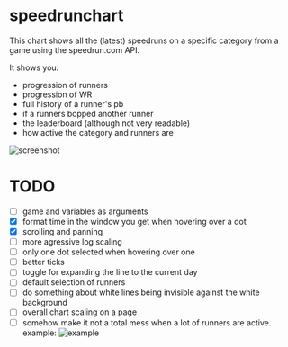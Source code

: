 # speedrunchart
This chart shows all the (latest) speedruns on a specific category from a game using the speedrun.com API.

It shows you:
- progression of runners
- progression of WR 
- full history of a runner's pb
- if a runners bopped another runner
- the leaderboard (although not very readable)
- how active the category and runners are

![screenshot](https://i.imgur.com/KXgycN6.png)

# TODO
- [ ] game and variables as arguments
- [x] format time in the window you get when hovering over a dot
- [x] scrolling and panning
- [ ] more agressive log scaling
- [ ] only one dot selected when hovering over one
- [ ] better ticks
- [ ] toggle for expanding the line to the current day
- [ ] default selection of runners
- [ ] do something about white lines being invisible against the white background
- [ ] overall chart scaling on a page
- [ ] somehow make it not a total mess when a lot of runners are active. example:
![example](https://i.imgur.com/oX7Vvmv.png)
